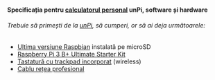 #### Specificația pentru [calculatorul personal](http://pc.unpi.ro/) unPi, software și hardware

###### Trebuie să primești de la [unPi](https://www.unpi.ro/), să cumperi, or să ai deja următoarele:

- [Ultima versiune Raspbian](https://www.raspberrypi.org/downloads/raspbian/) instalată pe microSD
- [Raspberry Pi 3 B+ Ultimate Starter Kit](https://www.amazon.de/gp/product/B07DDCRFP6/)
- [Tastatură cu trackpad incorporat](https://www.amazon.de/gp/product/B07HG5Q851/) (wireless)
- [Cablu rețea profesional](https://www.amazon.de/gp/product/B00QV1F160/)
